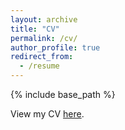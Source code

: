```yaml
---
layout: archive
title: "CV"
permalink: /cv/
author_profile: true
redirect_from:
  - /resume
---
```


{% include base_path %}

View my CV [here](/files/Salaudeen_Olawale_CV/Salaudeen_Olawale_CV.pdf).
